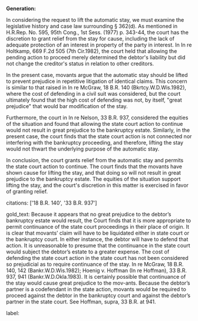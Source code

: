 **Generation:**


In considering the request to lift the automatic stay, we must examine the legislative history and case law surrounding § 362(d). As mentioned in H.R.Rep. No. 595, 95th Cong., 1st Sess. (1977) p. 343-44, the court has the discretion to grant relief from the stay for cause, including the lack of adequate protection of an interest in property of the party in interest. In In re Holtkamp, 669 F.2d 505 (7th Cir.1982), the court held that allowing the pending action to proceed merely determined the debtor's liability but did not change the creditor's status in relation to other creditors.

In the present case, movants argue that the automatic stay should be lifted to prevent prejudice in repetitive litigation of identical claims. This concern is similar to that raised in In re McGraw, 18 B.R. 140 (Bkrtcy.W.D.Wis.1982), where the cost of defending in a civil suit was considered, but the court ultimately found that the high cost of defending was not, by itself, "great prejudice" that would bar modification of the stay.

Furthermore, the court in In re Nelson, 33 B.R. 937, considered the equities of the situation and found that allowing the state court action to continue would not result in great prejudice to the bankruptcy estate. Similarly, in the present case, the court finds that the state court action is not connected nor interfering with the bankruptcy proceeding, and therefore, lifting the stay would not thwart the underlying purpose of the automatic stay.

In conclusion, the court grants relief from the automatic stay and permits the state court action to continue. The court finds that the movants have shown cause for lifting the stay, and that doing so will not result in great prejudice to the bankruptcy estate. The equities of the situation support lifting the stay, and the court's discretion in this matter is exercised in favor of granting relief.

citations: ['18 B.R. 140', '33 B.R. 937']

gold_text: Because it appears that no great prejudice to the debtor’s bankruptcy estate would result, the Court finds that it is more appropriate to permit continuance of the state court proceedings in their place of origin. It is clear that movants’ claim will have to be liquidated either in state court or the bankruptcy court. In either instance, the debtor will have to defend that action. It is unreasonable to presume that the continuance in the state court would subject the debtor’s estate to a greater expense. The cost of defending the state court action in the state court has not been considered so prejudicial as to require continuance of the stay. In re McGraw, 18 B.R. 140, 142 (Bankr.W.D.Wis.1982); Hoenig v. Hoffman (In re Hoffman), 33 B.R. 937, 941 (Bankr.W.D.Okla.1983). It is certainly possible that continuance of the stay would cause great prejudice to the mov-ants. Because the debtor’s partner is a codefendant in the state action, movants would be required to proceed against the debtor in the bankruptcy court and against the debtor’s partner in the state court. See Hoffman, supra, 33 B.R. at 941.

label: 